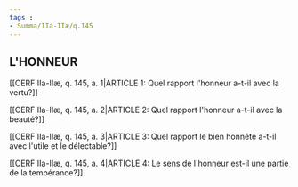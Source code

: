 ```yaml
---
tags : 
- Summa/IIa-IIæ/q.145
---
```


## L'HONNEUR

[[CERF IIa-IIæ, q. 145, a. 1|ARTICLE 1: Quel rapport l'honneur a-t-il avec la vertu?]]

[[CERF IIa-IIæ, q. 145, a. 2|ARTICLE 2: Quel rapport l'honneur a-t-il avec la beauté?]]

[[CERF IIa-IIæ, q. 145, a. 3|ARTICLE 3: Quel rapport le bien honnête a-t-il avec l'utile et le délectable?]]

[[CERF IIa-IIæ, q. 145, a. 4|ARTICLE 4: Le sens de l'honneur est-il une partie de la tempérance?]]

